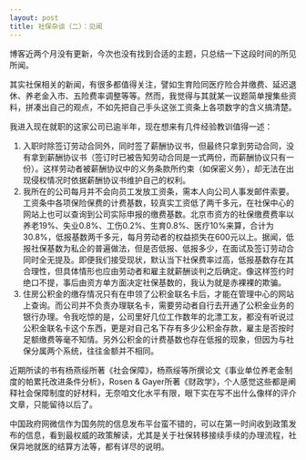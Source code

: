 ```yaml
---
layout: post
title: 社保杂谈（二）：见闻
---
```


博客近两个月没有更新，今次也没有找到合适的主题，只总结一下这段时间的所见所闻。

其实社保相关的新闻，有很多都值得关注，譬如生育险同医疗险合并缴费、延迟退休、养老金入市、五险费率调整等等。然而，我觉得与其就某一议题简单搜集些资料，拼凑出自己的观点，不如先把自己手头这张工资条上各项数字的含义搞清楚。

我进入现在就职的这家公司已逾半年，现在想来有几件经验教训值得一述：

1. 入职时除签订劳动合同外，同时签了薪酬协议书，但最终只拿到劳动合同，没有拿到薪酬协议书（签订时已被告知劳动合同是一式两份，而薪酬协议只有一份）。这样劳动者被薪酬协议中的义务条款所约束（如保密义务），却无法在出现侵权情况时依据薪酬协议书维护自己的权利。
2. 我所在的公司每月并不会向员工发放工资条，需本人向公司人事发邮件索要。工资条中各项保险保费的计费基数，较真实工资低了两千多元，在社保中心的网站上也可以查询到公司实际申报的缴费基数。北京市资方的社保缴费费率以养老19%、失业0.8%、工伤0.2%、生育0.8%、医疗10%来算，合计为30.8%，低报基数两千多元，每月劳动者的权益损失在600元以上。据闻，低报社保基数为私企的普遍做法，但是否低报、低报多少，在面试及签订劳动合同时全无提及。即便我们接受现状，默认当下社保费率过高，低报基数存在其合理性，但具体情形也应由劳动者和雇主就薪酬谈判之后确定。像这样签约时绝口不提，事后由资方单方面决定社保基数的，我认为就是赤裸裸的欺骗。
3. 住房公积金的缴存情况只有在申领了公积金联名卡后，才能在管理中心的网站上查询。而公司并不负责办理联名卡，需要劳动者自行去开通了公积金业务的银行办理。令我吃惊的是，公司里好几位工作数年的北漂工友，都没有听说过公积金联名卡这个东西，更是对自己名下存有多少公积金存款，雇主是否按时足额缴费等毫不知情。另外公积金的计费基数也存在低报的现象，但因为与社保分属两个系统，往往金额并不相同。

近期所读的书有杨燕绥所著《社会保障》，杨燕绥等所撰论文《事业单位养老金制度的帕累托改进条件分析》，Rosen & Gayer所著《财政学》，个人感觉这些都是阐释社会保障制度的好材料，无奈咱文化水平有限，眼下实在写不出什么像样的评介文章，只能留待以后了。

中国政府网微信作为国务院的信息发布平台蛮不错的，可以在第一时间收到政策发布的信息，看到最权威的政策解读，尤其是关于社保转移接续手续的办理流程，社保异地就医的结算方法等，都有详尽的说明。